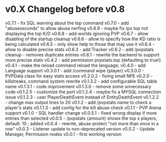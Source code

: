 # v0.X Changelog before v0.8

v0.7.1 - fix SQL warning about the top command
v0.7.0 - add "abuseseconds" to allow abuse nerfing
v0.6.9 - maybe fix /ps top not displaying the top K/D
v0.6.8 - add worlds ignoring PVP
v0.6.7 - allow disabling of the startup cleanup
v0.6.6 - allow to specify how the KD ratio is being calculated
v0.6.5 - only show help to those that may use it
v0.6.4 - allow to disable precise stats
v0.6.3 - add Tracker
v0.6.2 - add /pvpstats cleanup - removes duplicate entries
v0.6.1 - rewrite the backend to support more precise stats
v0.4.2 - add permission pvpstats.top (defaulting to true!)
v0.4.1 - make the reload command reload the language;
v0.4.0 - add Language support
v0.3.0.1 - add /command wipe {player}
v0.3.0.0 - PVPData class for easy stats access
v0.2.0.2 - fixing small NPE
v0.2.0 - killstreaks, command system rewrite
v0.1.3.2 - add configurable SQL table name
v0.1.3.1 - code improvement
v0.1.3.0 - remove some unnecessary code
v0.1.2.5 - customize the port
v0.1.2.4 - maybe fix a MYSQL connection issue
v0.1.2.3 - user PlayerDeathEvent instead of EntityDeathEvent
v0.1.2.2 - change max output lines to 20
v0.1.2 - add /pvpstats *name* to check a player's stats
v0.1.1.3 - add config for the kill abuse check
v0.1.1 - PVP Arena support
v0.1.0 - SQL handler change
v0.0.5.1 - fixed wrong display if more entries than selected
v0.0.5 - /pvpstats {amount} shows the top x players, default: 10 ; added
v0.0.4 - rewrite, abuse protect "not more than once in a row"
v0.0.3 - Listener update to non-deprecated version
v0.0.2 - Update Manager, Permission nodes
v0.0.1 - first working version